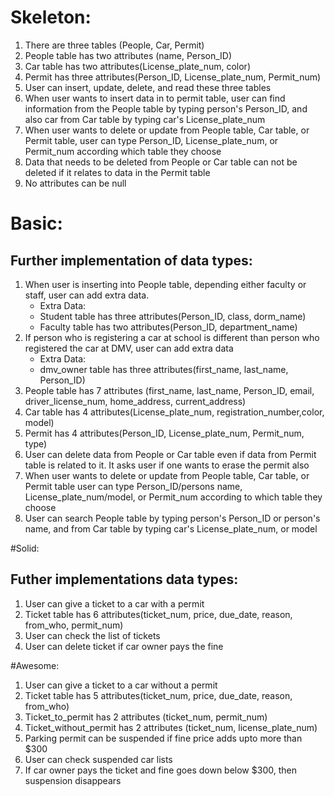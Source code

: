 # Skeleton:
1. There are three tables (People, Car, Permit)
2. People table has two attributes (name, Person_ID)
3. Car table has two attributes(License_plate_num, color)
4. Permit has three attributes(Person_ID, License_plate_num, Permit_num)
5. User can insert, update, delete, and read these three tables
6. When user wants to insert data in to permit table, user can find information from the People table by typing person's Person_ID, and also car from Car table by typing car's License_plate_num
7. When user wants to delete or update from People table, Car table, or Permit table, user can type Person_ID, License_plate_num, or Permit_num according which table they choose
8. Data that needs to be deleted from People or Car table can not be deleted if it relates to data in the Permit table
9. No attributes can be null

# Basic:
## Further implementation of data types:
1. When user is inserting into People table, depending either faculty or staff, user can add extra data.
	* Extra Data: 
	* Student table has three attributes(Person_ID, class, dorm_name)
	* Faculty table has two attributes(Person_ID, department_name)
2. If person who is registering a car at school is different than person who registered the car at DMV, user can add extra data
	* Extra Data: 
	* dmv_owner table has three attributes(first_name, last_name, Person_ID)
3. People table has 7 attributes (first_name, last_name, Person_ID, email, driver_license_num, home_address, current_address)
4. Car table has 4 attributes(License_plate_num, registration_number,color, model)
5. Permit has 4 attributes(Person_ID, License_plate_num, Permit_num, type)
6. User can delete data from People or Car table even if data from Permit table is related to it. It asks user if one wants to erase the permit also
7. When user wants to delete or update from People table, Car table, or Permit table user can type Person_ID/persons name, License_plate_num/model, or Permit_num according to which table they choose
8. User can search People table by typing person's Person_ID or person's name, and from Car table by typing car's License_plate_num, or model

#Solid:
## Futher implementations data types:
1. User can give a ticket to a car with a permit
2. Ticket table has 6 attributes(ticket_num, price, due_date, reason, from_who, permit_num)
3. User can check the list of tickets
4. User can delete ticket if car owner pays the fine

#Awesome:
1. User can give a ticket to a car without a permit
2. Ticket table has 5 attributes(ticket_num, price, due_date, reason, from_who)
3. Ticket_to_permit has 2 attributes (ticket_num, permit_num)
4. Ticket_without_permit has 2 attributes (ticket_num, license_plate_num)
5. Parking permit can be suspended if fine price adds upto more than $300
6. User can check suspended car lists
7. If car owner pays the ticket and fine goes down below $300, then suspension disappears


